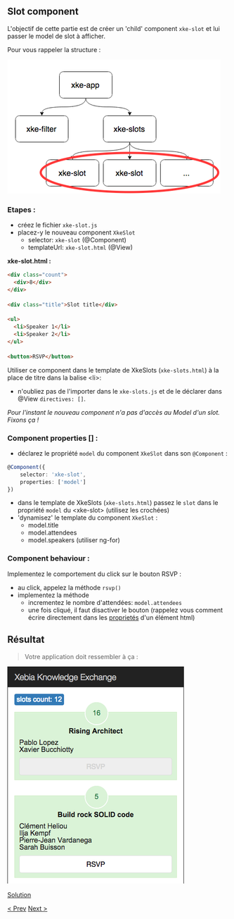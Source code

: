 ## Slot component

L'objectif de cette partie est de créer un 'child' component `xke-slot` et lui passer le model de slot à afficher.

Pour vous rappeler la structure :

![Components Tree](img/components-tree-slot.png)

### Etapes : 

- créez le fichier `xke-slot.js`
- placez-y le nouveau component `XkeSlot`
  - selector: `xke-slot` (@Component)
  - templateUrl: `xke-slot.html` (@View)

**xke-slot.html :**

```html
<div class="count">
  <div>8</div>
</div>

<div class="title">Slot title</div>

<ul>
  <li>Speaker 1</li>
  <li>Speaker 2</li>
</ul>

<button>RSVP</button>
```


Utiliser ce component dans le template de XkeSlots (`xke-slots.html`) à la place de titre dans la balise &lt;li&gt;:

- n'oubliez pas de l'importer dans le `xke-slots.js` et de le déclarer dans @View `directives: []`.


_Pour l'instant le nouveau component n'a pas d'accès au Model d'un slot. Fixons ça !_

### Component properties [] :

- déclarez le propriété `model` du component `XkeSlot` dans son `@Component` :

```typescript
@Component({
    selector: 'xke-slot',
    properties: ['model']
})
```

- dans le template de XkeSlots (`xke-slots.html`) passez le `slot` dans le propriété `model` du &lt;xke-slot&gt; (utilisez les crochées)  
- 'dynamisez' le template du component `XkeSlot` :
  - model.title
  - model.attendees
  - model.speakers (utiliser ng-for)
  
### Component behaviour :

Implementez le comportement du click sur le bouton RSVP :
- au click, appelez la méthode `rsvp()`
- implementez la méthode
  - incrementez le nombre d'attendées: `model.attendees`
  - une fois cliqué, il faut disactiver le bouton (rappelez vous comment écrire directement dans les [proprietés](http://www.w3schools.com/tags/att_input_disabled.asp)  d'un élément html) 


## Résultat

> Votre application doit ressembler à ça :

![slot component resultat](img/slot-component-resultat.png)
  
  
[Solution](4-slot-component-solution.md)

[< Prev](3-store-service.md) [Next >](5-filter-component.md)
